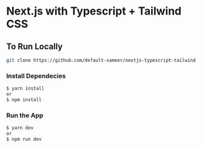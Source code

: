 # Next.js with Typescript + Tailwind CSS

## To Run Locally

```bash
git clone https://github.com/default-sameer/nextjs-typescript-tailwind.git                                                                                                                    
```

### Install Dependecies

```bash
$ yarn install 
or
$ npm install
```

### Run the App

```bash
$ yarn dev
or 
$ npm run dev
```
